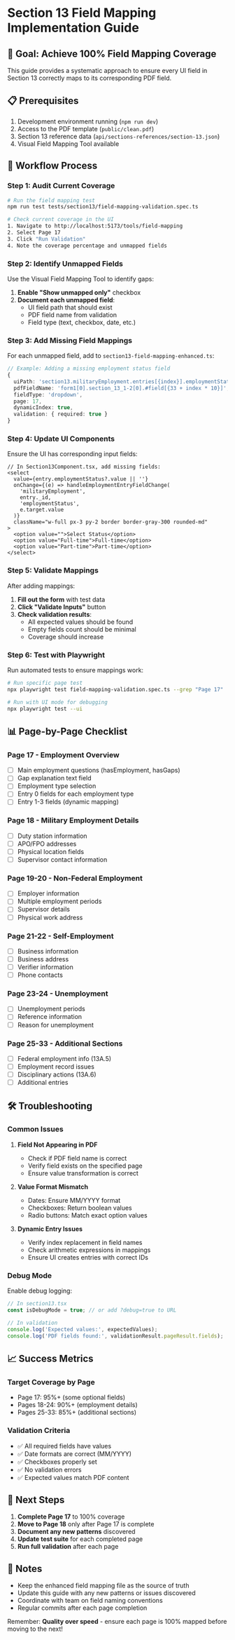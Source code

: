 # Section 13 Field Mapping Implementation Guide

## 🎯 Goal: Achieve 100% Field Mapping Coverage

This guide provides a systematic approach to ensure every UI field in Section 13 correctly maps to its corresponding PDF field.

## 📋 Prerequisites

1. Development environment running (`npm run dev`)
2. Access to the PDF template (`public/clean.pdf`)
3. Section 13 reference data (`api/sections-references/section-13.json`)
4. Visual Field Mapping Tool available

## 🔄 Workflow Process

### Step 1: Audit Current Coverage

```bash
# Run the field mapping test
npm run test tests/section13/field-mapping-validation.spec.ts

# Check current coverage in the UI
1. Navigate to http://localhost:5173/tools/field-mapping
2. Select Page 17
3. Click "Run Validation"
4. Note the coverage percentage and unmapped fields
```

### Step 2: Identify Unmapped Fields

Use the Visual Field Mapping Tool to identify gaps:

1. **Enable "Show unmapped only"** checkbox
2. **Document each unmapped field**:
   - UI field path that should exist
   - PDF field name from validation
   - Field type (text, checkbox, date, etc.)

### Step 3: Add Missing Field Mappings

For each unmapped field, add to `section13-field-mapping-enhanced.ts`:

```typescript
// Example: Adding a missing employment status field
{
  uiPath: 'section13.militaryEmployment.entries[{index}].employmentStatus',
  pdfFieldName: 'form1[0].section_13_1-2[0].#field[{33 + index * 10}]',
  fieldType: 'dropdown',
  page: 17,
  dynamicIndex: true,
  validation: { required: true }
}
```

### Step 4: Update UI Components

Ensure the UI has corresponding input fields:

```tsx
// In Section13Component.tsx, add missing fields:
<select
  value={entry.employmentStatus?.value || ''}
  onChange={(e) => handleEmploymentEntryFieldChange(
    'militaryEmployment', 
    entry._id, 
    'employmentStatus', 
    e.target.value
  )}
  className="w-full px-3 py-2 border border-gray-300 rounded-md"
>
  <option value="">Select Status</option>
  <option value="Full-time">Full-time</option>
  <option value="Part-time">Part-time</option>
</select>
```

### Step 5: Validate Mappings

After adding mappings:

1. **Fill out the form** with test data
2. **Click "Validate Inputs"** button
3. **Check validation results**:
   - All expected values should be found
   - Empty fields count should be minimal
   - Coverage should increase

### Step 6: Test with Playwright

Run automated tests to ensure mappings work:

```bash
# Run specific page test
npx playwright test field-mapping-validation.spec.ts --grep "Page 17"

# Run with UI mode for debugging
npx playwright test --ui
```

## 📊 Page-by-Page Checklist

### Page 17 - Employment Overview
- [ ] Main employment questions (hasEmployment, hasGaps)
- [ ] Gap explanation text field
- [ ] Employment type selection
- [ ] Entry 0 fields for each employment type
- [ ] Entry 1-3 fields (dynamic mapping)

### Page 18 - Military Employment Details
- [ ] Duty station information
- [ ] APO/FPO addresses
- [ ] Physical location fields
- [ ] Supervisor contact information

### Page 19-20 - Non-Federal Employment
- [ ] Employer information
- [ ] Multiple employment periods
- [ ] Supervisor details
- [ ] Physical work address

### Page 21-22 - Self-Employment
- [ ] Business information
- [ ] Business address
- [ ] Verifier information
- [ ] Phone contacts

### Page 23-24 - Unemployment
- [ ] Unemployment periods
- [ ] Reference information
- [ ] Reason for unemployment

### Page 25-33 - Additional Sections
- [ ] Federal employment info (13A.5)
- [ ] Employment record issues
- [ ] Disciplinary actions (13A.6)
- [ ] Additional entries

## 🛠️ Troubleshooting

### Common Issues

1. **Field Not Appearing in PDF**
   - Check if PDF field name is correct
   - Verify field exists on the specified page
   - Ensure value transformation is correct

2. **Value Format Mismatch**
   - Dates: Ensure MM/YYYY format
   - Checkboxes: Return boolean values
   - Radio buttons: Match exact option values

3. **Dynamic Entry Issues**
   - Verify index replacement in field names
   - Check arithmetic expressions in mappings
   - Ensure UI creates entries with correct IDs

### Debug Mode

Enable debug logging:

```typescript
// In section13.tsx
const isDebugMode = true; // or add ?debug=true to URL

// In validation
console.log('Expected values:', expectedValues);
console.log('PDF fields found:', validationResult.pageResult.fields);
```

## 📈 Success Metrics

### Target Coverage by Page
- Page 17: 95%+ (some optional fields)
- Pages 18-24: 90%+ (employment details)
- Pages 25-33: 85%+ (additional sections)

### Validation Criteria
- ✅ All required fields have values
- ✅ Date formats are correct (MM/YYYY)
- ✅ Checkboxes properly set
- ✅ No validation errors
- ✅ Expected values match PDF content

## 🚀 Next Steps

1. **Complete Page 17** to 100% coverage
2. **Move to Page 18** only after Page 17 is complete
3. **Document any new patterns** discovered
4. **Update test suite** for each completed page
5. **Run full validation** after each page

## 📝 Notes

- Keep the enhanced field mapping file as the source of truth
- Update this guide with any new patterns or issues discovered
- Coordinate with team on field naming conventions
- Regular commits after each page completion

Remember: **Quality over speed** - ensure each page is 100% mapped before moving to the next!